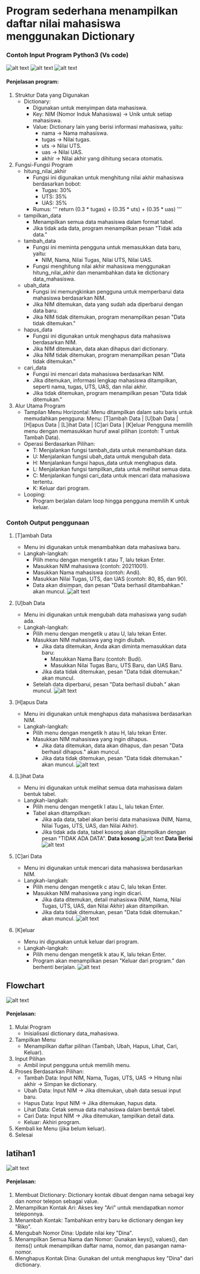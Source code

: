 # Program sederhana menampilkan daftar nilai mahasiswa menggunakan Dictionary
### Contoh Input Program Python3 (Vs code)

![alt text](image.png)
![alt text](image-1.png)
![alt text](image-2.png)

#### Penjelasan program:
1.	Struktur Data yang Digunakan
     *	Dictionary:
         -	Digunakan untuk menyimpan data mahasiswa.
         -	Key: NIM (Nomor Induk Mahasiswa) → Unik untuk setiap mahasiswa.
         -	Value: Dictionary lain yang berisi informasi mahasiswa, yaitu:
             - nama → Nama mahasiswa.
             - tugas → Nilai tugas.
             - uts → Nilai UTS.
             - uas → Nilai UAS.
             - akhir → Nilai akhir yang dihitung secara otomatis.
2.	Fungsi-Fungsi Program
     * hitung_nilai_akhir
         * Fungsi ini digunakan untuk menghitung nilai akhir mahasiswa berdasarkan bobot:
             -	Tugas: 30%
             -	UTS: 35%
             -	UAS: 35%
         * Rumus:
             '''
             return (0.3 * tugas) + (0.35 * uts) + (0.35 * uas)
             '''
     *	tampilkan_data
         -	Menampilkan semua data mahasiswa dalam format tabel.
         -	Jika tidak ada data, program menampilkan pesan "Tidak ada data."
     *	tambah_data
         -	Fungsi ini meminta pengguna untuk memasukkan data baru, yaitu:
             -	NIM, Nama, Nilai Tugas, Nilai UTS, Nilai UAS.
         -	Fungsi menghitung nilai akhir mahasiswa menggunakan hitung_nilai_akhir dan menambahkan data ke dictionary data_mahasiswa.
     *	ubah_data
         -	Fungsi ini memungkinkan pengguna untuk memperbarui data mahasiswa berdasarkan NIM.
         -	Jika NIM ditemukan, data yang sudah ada diperbarui dengan data baru.
         -	Jika NIM tidak ditemukan, program menampilkan pesan "Data tidak ditemukan."
     *	hapus_data
         -	Fungsi ini digunakan untuk menghapus data mahasiswa berdasarkan NIM.
         -	Jika NIM ditemukan, data akan dihapus dari dictionary.
         -	Jika NIM tidak ditemukan, program menampilkan pesan "Data tidak ditemukan."
     *	cari_data
         -	Fungsi ini mencari data mahasiswa berdasarkan NIM.
         -	Jika ditemukan, informasi lengkap mahasiswa ditampilkan, seperti nama, tugas, UTS, UAS, dan nilai akhir.
         -	Jika tidak ditemukan, program menampilkan pesan "Data tidak ditemukan."
3.	Alur Utama Program
     *	Tampilan Menu Horizontal: Menu ditampilkan dalam satu baris untuk memudahkan pengguna:
         Menu: [T]ambah Data  |  [U]bah Data  |  [H]apus Data  |  [L]ihat Data  |  [C]ari Data  |  [K]eluar
         Pengguna memilih menu dengan memasukkan huruf awal pilihan (contoh: T untuk Tambah Data).
     *	Operasi Berdasarkan Pilihan:
         -	T: Menjalankan fungsi tambah_data untuk menambahkan data.
         -	U: Menjalankan fungsi ubah_data untuk mengubah data.
         -	H: Menjalankan fungsi hapus_data untuk menghapus data.
         -	L: Menjalankan fungsi tampilkan_data untuk melihat semua data.
         -	C: Menjalankan fungsi cari_data untuk mencari data mahasiswa tertentu.
         -	K: Keluar dari program.
     *	Looping:
         -	Program berjalan dalam loop hingga pengguna memilih K untuk keluar.

### Contoh Output penggunaan
1. [T]ambah Data
     * Menu ini digunakan untuk menambahkan data mahasiswa baru.
     * Langkah-langkah:
         - Pilih menu dengan mengetik t atau T, lalu tekan Enter.
         - Masukkan NIM mahasiswa (contoh: 20211001).
         - Masukkan Nama mahasiswa (contoh: Andi).
         - Masukkan Nilai Tugas, UTS, dan UAS (contoh: 80, 85, dan 90).
         - Data akan disimpan, dan pesan "Data berhasil ditambahkan." akan muncul.
![alt text](image-3.png)
2. [U]bah Data
     * Menu ini digunakan untuk mengubah data mahasiswa yang sudah ada.
     * Langkah-langkah:
         - Pilih menu dengan mengetik u atau U, lalu tekan Enter.
         - Masukkan NIM mahasiswa yang ingin diubah.
             - Jika data ditemukan, Anda akan diminta memasukkan data baru:
                 - Masukkan Nama Baru (contoh: Budi).
                 - Masukkan Nilai Tugas Baru, UTS Baru, dan UAS Baru.
             - Jika data tidak ditemukan, pesan "Data tidak ditemukan." akan muncul.
         - Setelah data diperbarui, pesan "Data berhasil diubah." akan muncul.
![alt text](image-4.png)
3. [H]apus Data
     * Menu ini digunakan untuk menghapus data mahasiswa berdasarkan NIM.
     * Langkah-langkah:
         - Pilih menu dengan mengetik h atau H, lalu tekan Enter.
         - Masukkan NIM mahasiswa yang ingin dihapus.
             - Jika data ditemukan, data akan dihapus, dan pesan "Data berhasil dihapus." akan muncul.
             - Jika data tidak ditemukan, pesan "Data tidak ditemukan." akan muncul.
![alt text](image-6.png)
4. [L]ihat Data
     * Menu ini digunakan untuk melihat semua data mahasiswa dalam bentuk tabel.
     * Langkah-langkah:
         - Pilih menu dengan mengetik l atau L, lalu tekan Enter.
         - Tabel akan ditampilkan:
             - Jika ada data, tabel akan berisi data mahasiswa (NIM, Nama, Nilai Tugas, UTS, UAS, dan Nilai Akhir).
             - Jika tidak ada data, tabel kosong akan ditampilkan dengan pesan "TIDAK ADA DATA".
**Data kosong**
![alt text](image-7.png)
**Data Berisi**
![alt text](image-8.png)

5. [C]ari Data
     * Menu ini digunakan untuk mencari data mahasiswa berdasarkan NIM.
     * Langkah-langkah:
         - Pilih menu dengan mengetik c atau C, lalu tekan Enter.
         - Masukkan NIM mahasiswa yang ingin dicari.
             - Jika data ditemukan, detail mahasiswa (NIM, Nama, Nilai Tugas, UTS, UAS, dan Nilai Akhir) akan ditampilkan.
             - Jika data tidak ditemukan, pesan "Data tidak ditemukan." akan muncul.
![alt text](image-9.png)
6. [K]eluar
     * Menu ini digunakan untuk keluar dari program.
     * Langkah-langkah:
         - Pilih menu dengan mengetik k atau K, lalu tekan Enter.
         - Program akan menampilkan pesan "Keluar dari program." dan berhenti berjalan.
![alt text](image-10.png)

## Flowchart

![alt text](<Copy of Flowchart_20241118_094100_0000.png>)

#### Penjelasan:

1. Mulai Program
     - Inisialisasi dictionary data_mahasiswa.
2. Tampilkan Menu
     - Menampilkan daftar pilihan (Tambah, Ubah, Hapus, Lihat, Cari, Keluar).
3. Input Pilihan
     - Ambil input pengguna untuk memilih menu.
4. Proses Berdasarkan Pilihan:
     - Tambah Data: Input NIM, Nama, Tugas, UTS, UAS → Hitung nilai akhir → Simpan ke dictionary.
     - Ubah Data: Input NIM → Jika ditemukan, ubah data sesuai input baru.
     - Hapus Data: Input NIM → Jika ditemukan, hapus data.
     - Lihat Data: Cetak semua data mahasiswa dalam bentuk tabel.
     - Cari Data: Input NIM → Jika ditemukan, tampilkan detail data.
     - Keluar: Akhiri program.
5. Kembali ke Menu (jika belum keluar).
6. Selesai

## latihan1

![alt text](image-5.png)

#### Penjelasan:
1. Membuat Dictionary: Dictionary kontak dibuat dengan nama sebagai key dan nomor telepon sebagai value.
2. Menampilkan Kontak Ari: Akses key "Ari" untuk mendapatkan nomor teleponnya.
3. Menambah Kontak: Tambahkan entry baru ke dictionary dengan key "Riko".
4. Mengubah Nomor Dina: Update nilai key "Dina".
5. Menampilkan Semua Nama dan Nomor: Gunakan keys(), values(), dan items() untuk menampilkan daftar nama, nomor, dan pasangan nama-nomor.
6. Menghapus Kontak Dina: Gunakan del untuk menghapus key "Dina" dari dictionary.